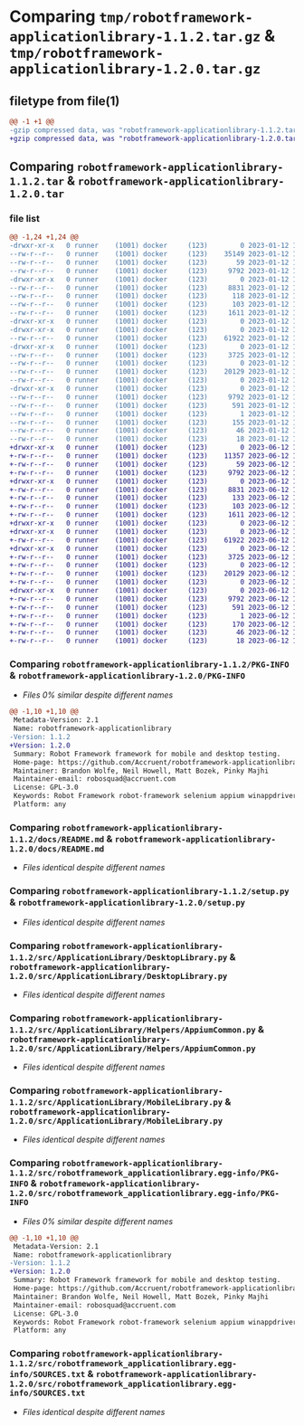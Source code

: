# Comparing `tmp/robotframework-applicationlibrary-1.1.2.tar.gz` & `tmp/robotframework-applicationlibrary-1.2.0.tar.gz`

## filetype from file(1)

```diff
@@ -1 +1 @@
-gzip compressed data, was "robotframework-applicationlibrary-1.1.2.tar", last modified: Thu Jan 12 15:38:52 2023, max compression
+gzip compressed data, was "robotframework-applicationlibrary-1.2.0.tar", last modified: Mon Jun 12 19:44:21 2023, max compression
```

## Comparing `robotframework-applicationlibrary-1.1.2.tar` & `robotframework-applicationlibrary-1.2.0.tar`

### file list

```diff
@@ -1,24 +1,24 @@
-drwxr-xr-x   0 runner    (1001) docker     (123)        0 2023-01-12 15:38:52.109776 robotframework-applicationlibrary-1.1.2/
--rw-r--r--   0 runner    (1001) docker     (123)    35149 2023-01-12 15:38:42.000000 robotframework-applicationlibrary-1.1.2/LICENSE
--rw-r--r--   0 runner    (1001) docker     (123)       59 2023-01-12 15:38:42.000000 robotframework-applicationlibrary-1.1.2/MANIFEST.in
--rw-r--r--   0 runner    (1001) docker     (123)     9792 2023-01-12 15:38:52.109776 robotframework-applicationlibrary-1.1.2/PKG-INFO
-drwxr-xr-x   0 runner    (1001) docker     (123)        0 2023-01-12 15:38:52.105776 robotframework-applicationlibrary-1.1.2/docs/
--rw-r--r--   0 runner    (1001) docker     (123)     8831 2023-01-12 15:38:42.000000 robotframework-applicationlibrary-1.1.2/docs/README.md
--rw-r--r--   0 runner    (1001) docker     (123)      118 2023-01-12 15:38:42.000000 robotframework-applicationlibrary-1.1.2/requirements.txt
--rw-r--r--   0 runner    (1001) docker     (123)      103 2023-01-12 15:38:52.109776 robotframework-applicationlibrary-1.1.2/setup.cfg
--rw-r--r--   0 runner    (1001) docker     (123)     1611 2023-01-12 15:38:42.000000 robotframework-applicationlibrary-1.1.2/setup.py
-drwxr-xr-x   0 runner    (1001) docker     (123)        0 2023-01-12 15:38:52.105776 robotframework-applicationlibrary-1.1.2/src/
-drwxr-xr-x   0 runner    (1001) docker     (123)        0 2023-01-12 15:38:52.109776 robotframework-applicationlibrary-1.1.2/src/ApplicationLibrary/
--rw-r--r--   0 runner    (1001) docker     (123)    61922 2023-01-12 15:38:42.000000 robotframework-applicationlibrary-1.1.2/src/ApplicationLibrary/DesktopLibrary.py
-drwxr-xr-x   0 runner    (1001) docker     (123)        0 2023-01-12 15:38:52.109776 robotframework-applicationlibrary-1.1.2/src/ApplicationLibrary/Helpers/
--rw-r--r--   0 runner    (1001) docker     (123)     3725 2023-01-12 15:38:42.000000 robotframework-applicationlibrary-1.1.2/src/ApplicationLibrary/Helpers/AppiumCommon.py
--rw-r--r--   0 runner    (1001) docker     (123)        0 2023-01-12 15:38:42.000000 robotframework-applicationlibrary-1.1.2/src/ApplicationLibrary/Helpers/__init__.py
--rw-r--r--   0 runner    (1001) docker     (123)    20129 2023-01-12 15:38:42.000000 robotframework-applicationlibrary-1.1.2/src/ApplicationLibrary/MobileLibrary.py
--rw-r--r--   0 runner    (1001) docker     (123)        0 2023-01-12 15:38:42.000000 robotframework-applicationlibrary-1.1.2/src/ApplicationLibrary/__init__.py
-drwxr-xr-x   0 runner    (1001) docker     (123)        0 2023-01-12 15:38:52.109776 robotframework-applicationlibrary-1.1.2/src/robotframework_applicationlibrary.egg-info/
--rw-r--r--   0 runner    (1001) docker     (123)     9792 2023-01-12 15:38:52.000000 robotframework-applicationlibrary-1.1.2/src/robotframework_applicationlibrary.egg-info/PKG-INFO
--rw-r--r--   0 runner    (1001) docker     (123)      591 2023-01-12 15:38:52.000000 robotframework-applicationlibrary-1.1.2/src/robotframework_applicationlibrary.egg-info/SOURCES.txt
--rw-r--r--   0 runner    (1001) docker     (123)        1 2023-01-12 15:38:52.000000 robotframework-applicationlibrary-1.1.2/src/robotframework_applicationlibrary.egg-info/dependency_links.txt
--rw-r--r--   0 runner    (1001) docker     (123)      155 2023-01-12 15:38:52.000000 robotframework-applicationlibrary-1.1.2/src/robotframework_applicationlibrary.egg-info/requires.txt
--rw-r--r--   0 runner    (1001) docker     (123)       46 2023-01-12 15:38:52.000000 robotframework-applicationlibrary-1.1.2/src/robotframework_applicationlibrary.egg-info/top_level.txt
--rw-r--r--   0 runner    (1001) docker     (123)       18 2023-01-12 15:38:42.000000 robotframework-applicationlibrary-1.1.2/version.py
+drwxr-xr-x   0 runner    (1001) docker     (123)        0 2023-06-12 19:44:21.158273 robotframework-applicationlibrary-1.2.0/
+-rw-r--r--   0 runner    (1001) docker     (123)    11357 2023-06-12 19:44:10.000000 robotframework-applicationlibrary-1.2.0/LICENSE
+-rw-r--r--   0 runner    (1001) docker     (123)       59 2023-06-12 19:44:10.000000 robotframework-applicationlibrary-1.2.0/MANIFEST.in
+-rw-r--r--   0 runner    (1001) docker     (123)     9792 2023-06-12 19:44:21.158273 robotframework-applicationlibrary-1.2.0/PKG-INFO
+drwxr-xr-x   0 runner    (1001) docker     (123)        0 2023-06-12 19:44:21.158273 robotframework-applicationlibrary-1.2.0/docs/
+-rw-r--r--   0 runner    (1001) docker     (123)     8831 2023-06-12 19:44:10.000000 robotframework-applicationlibrary-1.2.0/docs/README.md
+-rw-r--r--   0 runner    (1001) docker     (123)      133 2023-06-12 19:44:10.000000 robotframework-applicationlibrary-1.2.0/requirements.txt
+-rw-r--r--   0 runner    (1001) docker     (123)      103 2023-06-12 19:44:21.162273 robotframework-applicationlibrary-1.2.0/setup.cfg
+-rw-r--r--   0 runner    (1001) docker     (123)     1611 2023-06-12 19:44:10.000000 robotframework-applicationlibrary-1.2.0/setup.py
+drwxr-xr-x   0 runner    (1001) docker     (123)        0 2023-06-12 19:44:21.158273 robotframework-applicationlibrary-1.2.0/src/
+drwxr-xr-x   0 runner    (1001) docker     (123)        0 2023-06-12 19:44:21.158273 robotframework-applicationlibrary-1.2.0/src/ApplicationLibrary/
+-rw-r--r--   0 runner    (1001) docker     (123)    61922 2023-06-12 19:44:10.000000 robotframework-applicationlibrary-1.2.0/src/ApplicationLibrary/DesktopLibrary.py
+drwxr-xr-x   0 runner    (1001) docker     (123)        0 2023-06-12 19:44:21.158273 robotframework-applicationlibrary-1.2.0/src/ApplicationLibrary/Helpers/
+-rw-r--r--   0 runner    (1001) docker     (123)     3725 2023-06-12 19:44:10.000000 robotframework-applicationlibrary-1.2.0/src/ApplicationLibrary/Helpers/AppiumCommon.py
+-rw-r--r--   0 runner    (1001) docker     (123)        0 2023-06-12 19:44:10.000000 robotframework-applicationlibrary-1.2.0/src/ApplicationLibrary/Helpers/__init__.py
+-rw-r--r--   0 runner    (1001) docker     (123)    20129 2023-06-12 19:44:10.000000 robotframework-applicationlibrary-1.2.0/src/ApplicationLibrary/MobileLibrary.py
+-rw-r--r--   0 runner    (1001) docker     (123)        0 2023-06-12 19:44:10.000000 robotframework-applicationlibrary-1.2.0/src/ApplicationLibrary/__init__.py
+drwxr-xr-x   0 runner    (1001) docker     (123)        0 2023-06-12 19:44:21.158273 robotframework-applicationlibrary-1.2.0/src/robotframework_applicationlibrary.egg-info/
+-rw-r--r--   0 runner    (1001) docker     (123)     9792 2023-06-12 19:44:21.000000 robotframework-applicationlibrary-1.2.0/src/robotframework_applicationlibrary.egg-info/PKG-INFO
+-rw-r--r--   0 runner    (1001) docker     (123)      591 2023-06-12 19:44:21.000000 robotframework-applicationlibrary-1.2.0/src/robotframework_applicationlibrary.egg-info/SOURCES.txt
+-rw-r--r--   0 runner    (1001) docker     (123)        1 2023-06-12 19:44:21.000000 robotframework-applicationlibrary-1.2.0/src/robotframework_applicationlibrary.egg-info/dependency_links.txt
+-rw-r--r--   0 runner    (1001) docker     (123)      170 2023-06-12 19:44:21.000000 robotframework-applicationlibrary-1.2.0/src/robotframework_applicationlibrary.egg-info/requires.txt
+-rw-r--r--   0 runner    (1001) docker     (123)       46 2023-06-12 19:44:21.000000 robotframework-applicationlibrary-1.2.0/src/robotframework_applicationlibrary.egg-info/top_level.txt
+-rw-r--r--   0 runner    (1001) docker     (123)       18 2023-06-12 19:44:10.000000 robotframework-applicationlibrary-1.2.0/version.py
```

### Comparing `robotframework-applicationlibrary-1.1.2/PKG-INFO` & `robotframework-applicationlibrary-1.2.0/PKG-INFO`

 * *Files 0% similar despite different names*

```diff
@@ -1,10 +1,10 @@
 Metadata-Version: 2.1
 Name: robotframework-applicationlibrary
-Version: 1.1.2
+Version: 1.2.0
 Summary: Robot Framework framework for mobile and desktop testing.
 Home-page: https://github.com/Accruent/robotframework-applicationlibrary
 Maintainer: Brandon Wolfe, Neil Howell, Matt Bozek, Pinky Majhi
 Maintainer-email: robosquad@accruent.com
 License: GPL-3.0
 Keywords: Robot Framework robot-framework selenium appium winappdriver appium robotframeworkdesktop windows zoomba python robotframework-library appium-windows appiumlibraryappium-mobile mobile applicationlibrary application app lib
 Platform: any
```

### Comparing `robotframework-applicationlibrary-1.1.2/docs/README.md` & `robotframework-applicationlibrary-1.2.0/docs/README.md`

 * *Files identical despite different names*

### Comparing `robotframework-applicationlibrary-1.1.2/setup.py` & `robotframework-applicationlibrary-1.2.0/setup.py`

 * *Files identical despite different names*

### Comparing `robotframework-applicationlibrary-1.1.2/src/ApplicationLibrary/DesktopLibrary.py` & `robotframework-applicationlibrary-1.2.0/src/ApplicationLibrary/DesktopLibrary.py`

 * *Files identical despite different names*

### Comparing `robotframework-applicationlibrary-1.1.2/src/ApplicationLibrary/Helpers/AppiumCommon.py` & `robotframework-applicationlibrary-1.2.0/src/ApplicationLibrary/Helpers/AppiumCommon.py`

 * *Files identical despite different names*

### Comparing `robotframework-applicationlibrary-1.1.2/src/ApplicationLibrary/MobileLibrary.py` & `robotframework-applicationlibrary-1.2.0/src/ApplicationLibrary/MobileLibrary.py`

 * *Files identical despite different names*

### Comparing `robotframework-applicationlibrary-1.1.2/src/robotframework_applicationlibrary.egg-info/PKG-INFO` & `robotframework-applicationlibrary-1.2.0/src/robotframework_applicationlibrary.egg-info/PKG-INFO`

 * *Files 0% similar despite different names*

```diff
@@ -1,10 +1,10 @@
 Metadata-Version: 2.1
 Name: robotframework-applicationlibrary
-Version: 1.1.2
+Version: 1.2.0
 Summary: Robot Framework framework for mobile and desktop testing.
 Home-page: https://github.com/Accruent/robotframework-applicationlibrary
 Maintainer: Brandon Wolfe, Neil Howell, Matt Bozek, Pinky Majhi
 Maintainer-email: robosquad@accruent.com
 License: GPL-3.0
 Keywords: Robot Framework robot-framework selenium appium winappdriver appium robotframeworkdesktop windows zoomba python robotframework-library appium-windows appiumlibraryappium-mobile mobile applicationlibrary application app lib
 Platform: any
```

### Comparing `robotframework-applicationlibrary-1.1.2/src/robotframework_applicationlibrary.egg-info/SOURCES.txt` & `robotframework-applicationlibrary-1.2.0/src/robotframework_applicationlibrary.egg-info/SOURCES.txt`

 * *Files identical despite different names*

